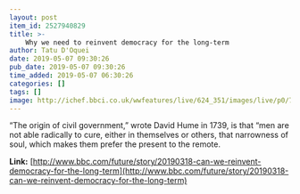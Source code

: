 ```yaml
---
layout: post
item_id: 2527940829
title: >-
    Why we need to reinvent democracy for the long-term
author: Tatu D'Oquei
date: 2019-05-07 09:30:26
pub_date: 2019-05-07 09:30:26
time_added: 2019-05-07 06:30:26
categories: []
tags: []
image: http://ichef.bbci.co.uk/wwfeatures/live/624_351/images/live/p0/73/w9/p073w9j0.jpg
---
```


“The origin of civil government,” wrote David Hume in 1739, is that “men are not able radically to cure, either in themselves or others, that narrowness of soul, which makes them prefer the present to the remote.

**Link:** [http://www.bbc.com/future/story/20190318-can-we-reinvent-democracy-for-the-long-term](http://www.bbc.com/future/story/20190318-can-we-reinvent-democracy-for-the-long-term)


